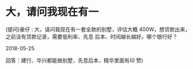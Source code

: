 # 大，请问我现在有一

(提问)豪仔 : 大，请问我现在有一套全款的别墅，评估大概 400W，想贷款出来，之前没有贷款记录，需要低利率、先息 后本、时间越长越好。哪个银行好？

2018-05-25

回答：建行、华兴都能做别墅，先息后本，精华里面有(0 赞)